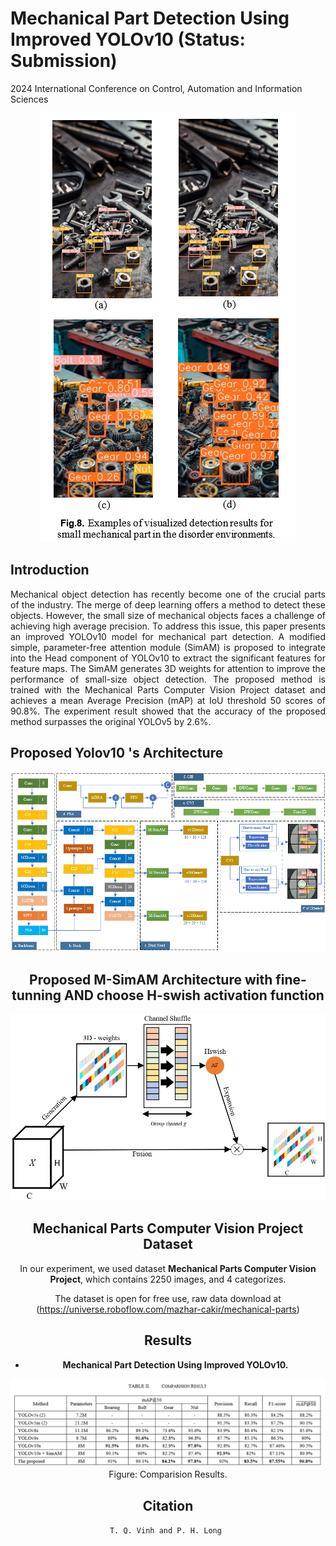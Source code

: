 # Mechanical Part Detection Using Improved YOLOv10 (Status: Submission)

2024 International Conference on Control, Automation and Information Sciences

<p align="center">
  <img src="Image/INTRODUCE.png" />
</p>

## Introduction
<p align="justify"> 
	Mechanical object detection has recently become one of the crucial parts of the industry. The merge of deep learning offers a method to detect these objects. However, the small size of mechanical objects faces a challenge of achieving high average precision. To address this issue, this paper presents an improved YOLOv10 model for mechanical part detection. A modified simple, parameter-free attention module (SimAM) is proposed to integrate into the Head component of YOLOv10 to extract the significant features for feature maps. The SimAM generates 3D weights for attention to improve the performance of small-size object detection. The proposed method is trained with the Mechanical Parts Computer Vision Project dataset and achieves a mean Average Precision (mAP) at IoU threshold 50 scores of 90.8%. The experiment result showed that the accuracy of the proposed method surpasses the original YOLOv5 by 2.6%.
</p>

## Proposed Yolov10 's Architecture

<center><img src="Image/Yoloarchitecture.png"/> 

## Proposed M-SimAM Architecture with fine-tunning AND choose H-swish activation function

![avatar](Image/M-SimAM.png)

## Mechanical Parts Computer Vision Project  Dataset

In our experiment, we used dataset **Mechanical Parts Computer Vision Project**, which contains 2250 images, and 4 categorizes.



The dataset is open for free use, raw data download at (https://universe.roboflow.com/mazhar-cakir/mechanical-parts)



## Results

- **Mechanical Part Detection Using Improved YOLOv10.**

<center><img src="Image/Result.png"/> 

<div align=center>Figure: Comparision Results.</div>


## Citation
	
`T. Q. Vinh and P. H. Long `

